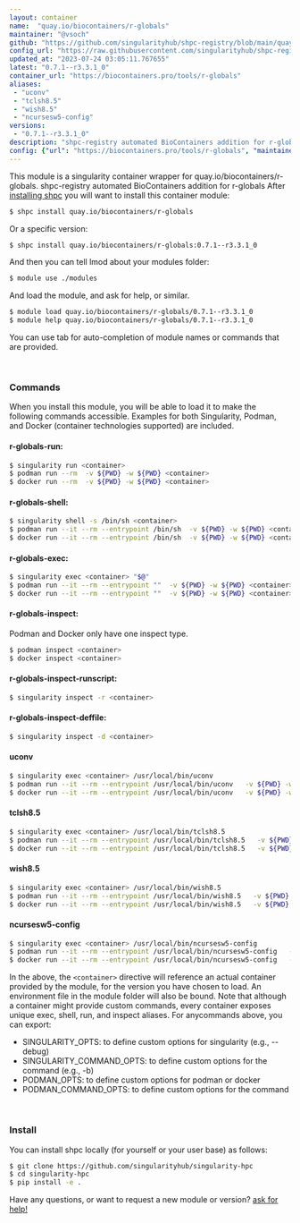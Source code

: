 ```yaml
---
layout: container
name:  "quay.io/biocontainers/r-globals"
maintainer: "@vsoch"
github: "https://github.com/singularityhub/shpc-registry/blob/main/quay.io/biocontainers/r-globals/container.yaml"
config_url: "https://raw.githubusercontent.com/singularityhub/shpc-registry/main/quay.io/biocontainers/r-globals/container.yaml"
updated_at: "2023-07-24 03:05:11.767655"
latest: "0.7.1--r3.3.1_0"
container_url: "https://biocontainers.pro/tools/r-globals"
aliases:
 - "uconv"
 - "tclsh8.5"
 - "wish8.5"
 - "ncursesw5-config"
versions:
 - "0.7.1--r3.3.1_0"
description: "shpc-registry automated BioContainers addition for r-globals"
config: {"url": "https://biocontainers.pro/tools/r-globals", "maintainer": "@vsoch", "description": "shpc-registry automated BioContainers addition for r-globals", "latest": {"0.7.1--r3.3.1_0": "sha256:49641b017b850601c73c9a9dcd31eaaf7d4dc97459378f1a4f0f977d1a96f547"}, "tags": {"0.7.1--r3.3.1_0": "sha256:49641b017b850601c73c9a9dcd31eaaf7d4dc97459378f1a4f0f977d1a96f547"}, "docker": "quay.io/biocontainers/r-globals", "aliases": {"uconv": "/usr/local/bin/uconv", "tclsh8.5": "/usr/local/bin/tclsh8.5", "wish8.5": "/usr/local/bin/wish8.5", "ncursesw5-config": "/usr/local/bin/ncursesw5-config"}}
---
```


This module is a singularity container wrapper for quay.io/biocontainers/r-globals.
shpc-registry automated BioContainers addition for r-globals
After [installing shpc](#install) you will want to install this container module:


```bash
$ shpc install quay.io/biocontainers/r-globals
```

Or a specific version:

```bash
$ shpc install quay.io/biocontainers/r-globals:0.7.1--r3.3.1_0
```

And then you can tell lmod about your modules folder:

```bash
$ module use ./modules
```

And load the module, and ask for help, or similar.

```bash
$ module load quay.io/biocontainers/r-globals/0.7.1--r3.3.1_0
$ module help quay.io/biocontainers/r-globals/0.7.1--r3.3.1_0
```

You can use tab for auto-completion of module names or commands that are provided.

<br>

### Commands

When you install this module, you will be able to load it to make the following commands accessible.
Examples for both Singularity, Podman, and Docker (container technologies supported) are included.

#### r-globals-run:

```bash
$ singularity run <container>
$ podman run --rm  -v ${PWD} -w ${PWD} <container>
$ docker run --rm  -v ${PWD} -w ${PWD} <container>
```

#### r-globals-shell:

```bash
$ singularity shell -s /bin/sh <container>
$ podman run --it --rm --entrypoint /bin/sh  -v ${PWD} -w ${PWD} <container>
$ docker run --it --rm --entrypoint /bin/sh  -v ${PWD} -w ${PWD} <container>
```

#### r-globals-exec:

```bash
$ singularity exec <container> "$@"
$ podman run --it --rm --entrypoint ""  -v ${PWD} -w ${PWD} <container> "$@"
$ docker run --it --rm --entrypoint ""  -v ${PWD} -w ${PWD} <container> "$@"
```

#### r-globals-inspect:

Podman and Docker only have one inspect type.

```bash
$ podman inspect <container>
$ docker inspect <container>
```

#### r-globals-inspect-runscript:

```bash
$ singularity inspect -r <container>
```

#### r-globals-inspect-deffile:

```bash
$ singularity inspect -d <container>
```


#### uconv

```bash
$ singularity exec <container> /usr/local/bin/uconv
$ podman run --it --rm --entrypoint /usr/local/bin/uconv   -v ${PWD} -w ${PWD} <container> -c " $@"
$ docker run --it --rm --entrypoint /usr/local/bin/uconv   -v ${PWD} -w ${PWD} <container> -c " $@"
```


#### tclsh8.5

```bash
$ singularity exec <container> /usr/local/bin/tclsh8.5
$ podman run --it --rm --entrypoint /usr/local/bin/tclsh8.5   -v ${PWD} -w ${PWD} <container> -c " $@"
$ docker run --it --rm --entrypoint /usr/local/bin/tclsh8.5   -v ${PWD} -w ${PWD} <container> -c " $@"
```


#### wish8.5

```bash
$ singularity exec <container> /usr/local/bin/wish8.5
$ podman run --it --rm --entrypoint /usr/local/bin/wish8.5   -v ${PWD} -w ${PWD} <container> -c " $@"
$ docker run --it --rm --entrypoint /usr/local/bin/wish8.5   -v ${PWD} -w ${PWD} <container> -c " $@"
```


#### ncursesw5-config

```bash
$ singularity exec <container> /usr/local/bin/ncursesw5-config
$ podman run --it --rm --entrypoint /usr/local/bin/ncursesw5-config   -v ${PWD} -w ${PWD} <container> -c " $@"
$ docker run --it --rm --entrypoint /usr/local/bin/ncursesw5-config   -v ${PWD} -w ${PWD} <container> -c " $@"
```



In the above, the `<container>` directive will reference an actual container provided
by the module, for the version you have chosen to load. An environment file in the
module folder will also be bound. Note that although a container
might provide custom commands, every container exposes unique exec, shell, run, and
inspect aliases. For anycommands above, you can export:

 - SINGULARITY_OPTS: to define custom options for singularity (e.g., --debug)
 - SINGULARITY_COMMAND_OPTS: to define custom options for the command (e.g., -b)
 - PODMAN_OPTS: to define custom options for podman or docker
 - PODMAN_COMMAND_OPTS: to define custom options for the command

<br>

### Install

You can install shpc locally (for yourself or your user base) as follows:

```bash
$ git clone https://github.com/singularityhub/singularity-hpc
$ cd singularity-hpc
$ pip install -e .
```

Have any questions, or want to request a new module or version? [ask for help!](https://github.com/singularityhub/singularity-hpc/issues)